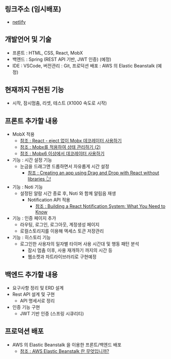 ## 링크주소 (임시배포)
  - [netlify](https://spontaneous-sherbet-c8c45e.netlify.app/)
## 개발언어 및 기술
  - 프론트 : HTML, CSS, React, MobX
  - 백엔드 : Spring (REST API 기반, JWT 인증) (예정)
  - IDE : VSCode, 버전관리 : Git, 프로덕션 배포 : AWS 의 Elastic Beanstalk (예정)
## 현재까지 구현된 기능
  - 시작, 잠시멈춤, 리셋, 테스트 (X1000 속도로 시작)
## 프론트 추가할 내용
  - MobX 적용
    - [참조 : React - eject 없이 Mobx 데코레이터 사용하기](https://velog.io/@wlsdud2194/Mobx-%EB%8D%B0%EC%BD%94%EB%A0%88%EC%9D%B4%ED%84%B0-yarn-eject-%EC%97%86%EC%9D%B4-%EC%82%AC%EC%9A%A9%ED%95%98%EA%B8%B0)
    - [참조 : Mobx를 적용하여 상태 관리하기 (2)](https://dlsgh120.tistory.com/50)
    - [참조 : Mobx6 이상에서 데코레이터 사용하기](https://ko.mobx.js.org/enabling-decorators.html)
  - 기능 : 시간 설정 기능
    - 눈금을 드래그앤 드롭하면서 자유롭게 시간 설정
      - [참조 : Creating an app using Drag and Drop with React without libraries 👆!](https://dev.to/franklin030601/creating-an-app-using-drag-and-drop-with-react-without-libraries--5cg9)
  - 기능 : Noti 기능
    - 설정된 알람 시간 종료 후, Noti 와 함께 알림음 재생
      - Notification API 적용
        - [참조 : Building a React Notification System: What You Need to Know](https://www.magicbell.com/blog/building-a-react-notification-system)
  - 기능 : 인증 페이지 추가
    - 라우팅, 로그인, 로그아웃, 계정생성 페이지
    - 로컬스토리지를 이용해 엑세스 토큰 저장관리
  - 기능 : 히스토리 기능
    - 로그인한 사용자의 일자별 타이머 사용 시간대 및 행동 패턴 분석
      - 잠시 멈춤 이후, 사용 재개하기 까지의 시간 등
      - 웹소켓과 차트라이브러리로 구현예정
## 백엔드 추가할 내용
  - 요구사항 정리 및 ERD 설계
  - Rest API 설계 및 구현
    - API 명세서로 정리
  - 인증 기능 구현
    - JWT 기반 인증 (스프링 시큐리티)
## 프로덕션 배포
  - AWS 의 Elastic Beanstalk 을 이용한 프론트/백엔드 배포
    - [참조 : AWS Elastic Beanstalk 란 무엇입니까?](https://docs.aws.amazon.com/ko_kr/elasticbeanstalk/latest/dg/Welcome.html) 
    
